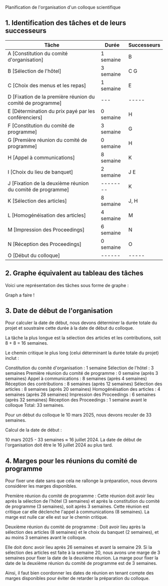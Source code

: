 Planification de l'organisation d'un colloque scientifique
## 1. Identification des tâches et de leurs successeurs

| Tâche | Durée | Successeurs |
| --- | --- | --- |
| A [Constitution du comité d'organisation] | 1 semaine | B |
| B [Sélection de l'hôtel] | 3 semaine | C G |
| C [Choix des menus et les repas] | 1 semaine | E |
| D [Fixation de la première réunion du comité de programme] |--- | ----- |
| E [Détermination du prix payé par les conférenciers] | 0 semaine | H |
| F [Constitution du comité de programme] | 3 semaine | G |
| G [Première réunion du comité de programme] | 0 semaine | H |
| H [Appel à communications] | 8 semaine | K |
| I [Choix du lieu de banquet] | 2 semaine | J E |
| J [Fixation de la deuxième réunion du comité de programme] | -------- | K |
| K [Sélection des articles] | 8 semaine | J, H |
| L [Homogénéisation des articles] | 4 semaine | M |
| M [Impression des Proceedings] | 6 semaine | N |
| N [Réception des Proceedings] | 0 semaine | O |
| O [Début du colloque] | ------ | ----- |



## 2. Graphe équivalent au tableau des tâches
Voici une représentation des tâches sous forme de graphe :

Graph a faire !


## 3. Date de début de l'organisation
Pour calculer la date de début, nous devons déterminer la durée totale du projet et soustraire cette durée à la date de début du colloque.

La tâche la plus longue est la sélection des articles et les contributions, soit 8 + 8 = 16 semaines.

Le chemin critique le plus long (celui déterminant la durée totale du projet) inclut :

Constitution du comité d'organisation : 1 semaine
Sélection de l'hôtel : 3 semaines
Première réunion du comité de programme : 0 semaine (après 3 semaines)
Appel à communications : 8 semaines (après 4 semaines)
Réception des contributions : 8 semaines (après 12 semaines)
Sélection des articles : 8 semaines (après 20 semaines)
Homogénéisation des articles : 4 semaines (après 28 semaines)
Impression des Proceedings : 6 semaines (après 32 semaines)
Réception des Proceedings : 1 semaine avant le colloque
Total: 33 semaines.

Pour un début du colloque le 10 mars 2025, nous devons reculer de 33 semaines.

Calcul de la date de début :

10 mars 2025 - 33 semaines ≈ 16 juillet 2024.
La date de début de l'organisation doit être le 16 juillet 2024 au plus tard.




## 4. Marges pour les réunions du comité de programme
Pour fixer une date sans que cela ne rallonge la préparation, nous devons considérer les marges disponibles.

Première réunion du comité de programme : Cette réunion doit avoir lieu après la sélection de l'hôtel (3 semaines) et après la constitution du comité de programme (3 semaines), soit après 3 semaines. Cette réunion est critique car elle déclenche l'appel à communications (8 semaines). La marge est nulle car elle est sur le chemin critique.

Deuxième réunion du comité de programme : Doit avoir lieu après la sélection des articles (8 semaines) et le choix du banquet (2 semaines), et au moins 3 semaines avant le colloque.

Elle doit donc avoir lieu après 26 semaines et avant la semaine 29.
Si la sélection des articles est faite à la semaine 20, nous avons une marge de 3 semaines pour fixer la date de la deuxième réunion.
La marge pour fixer la date de la deuxième réunion du comité de programme est de 3 semaines.

Ainsi, il faut bien coordonner les dates de réunion en tenant compte des marges disponibles pour éviter de retarder la préparation du colloque.
